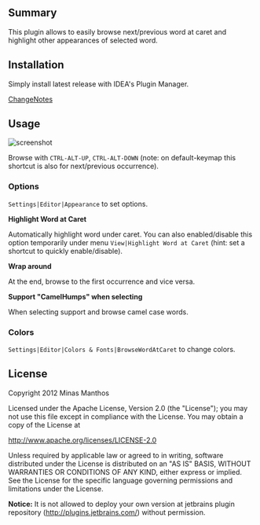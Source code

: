 ## Summary ##

This plugin allows to easily browse next/previous word at caret and highlight other appearances of selected word.

## Installation ##

Simply install latest release with IDEA's Plugin Manager.

[ChangeNotes](../../wiki/Change-Notes)

## Usage ##

![screenshot](../../wiki/images/screenshot.png)

Browse with `CTRL-ALT-UP`, `CTRL-ALT-DOWN` (note: on default-keymap this shortcut is also for next/previous occurrence).

### Options ###

`Settings|Editor|Appearance` to set options.

**Highlight Word at Caret**

Automatically highlight word under caret. You can also enabled/disable this option temporarily under menu `View|Highlight Word at Caret` (hint: set a shortcut to quickly enable/disable).

**Wrap around**

At the end, browse to the first occurrence and vice versa.

**Support "CamelHumps" when selecting**

When selecting support and browse camel case words.

### Colors ###

`Settings|Editor|Colors & Fonts|BrowseWordAtCaret` to change colors.

## License ##

Copyright 2012 Minas Manthos

Licensed under the Apache License, Version 2.0 (the "License");
you may not use this file except in compliance with the License.
You may obtain a copy of the License at

http://www.apache.org/licenses/LICENSE-2.0

Unless required by applicable law or agreed to in writing, software
distributed under the License is distributed on an "AS IS" BASIS,
WITHOUT WARRANTIES OR CONDITIONS OF ANY KIND, either express or implied.
See the License for the specific language governing permissions and
limitations under the License.

**Notice:** It is not allowed to deploy your own version at jetbrains plugin repository (http://plugins.jetbrains.com/) without permission.
